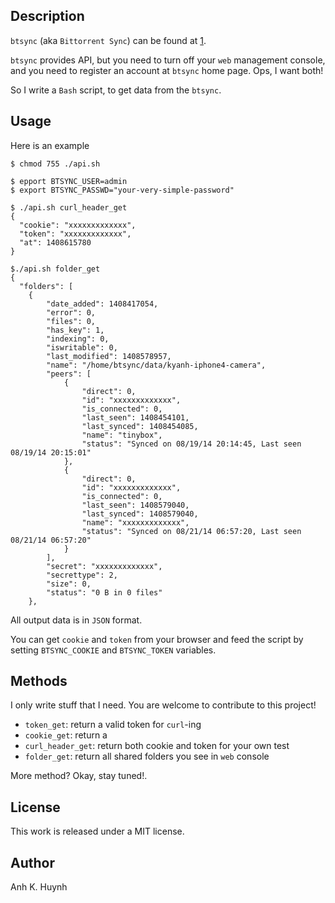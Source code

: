 ## Description

`btsync` (aka `Bittorrent Sync`) can be found at [1].

`btsync` provides API, but you need to turn off your `web`
management console, and you need to register an account at
`btsync` home page. Ops, I want both!

So I write a `Bash` script, to get data from the `btsync`.

## Usage

Here is an example

    $ chmod 755 ./api.sh

    $ epport BTSYNC_USER=admin
    $ export BTSYNC_PASSWD="your-very-simple-password"

    $ ./api.sh curl_header_get
    {
      "cookie": "xxxxxxxxxxxxx",
      "token": "xxxxxxxxxxxxx",
      "at": 1408615780
    }

    $./api.sh folder_get
    {
      "folders": [
        {
            "date_added": 1408417054,
            "error": 0,
            "files": 0,
            "has_key": 1,
            "indexing": 0,
            "iswritable": 0,
            "last_modified": 1408578957,
            "name": "/home/btsync/data/kyanh-iphone4-camera",
            "peers": [
                {
                    "direct": 0,
                    "id": "xxxxxxxxxxxxx",
                    "is_connected": 0,
                    "last_seen": 1408454101,
                    "last_synced": 1408454085,
                    "name": "tinybox",
                    "status": "Synced on 08/19/14 20:14:45, Last seen 08/19/14 20:15:01"
                },
                {
                    "direct": 0,
                    "id": "xxxxxxxxxxxxx",
                    "is_connected": 0,
                    "last_seen": 1408579040,
                    "last_synced": 1408579040,
                    "name": "xxxxxxxxxxxxx",
                    "status": "Synced on 08/21/14 06:57:20, Last seen 08/21/14 06:57:20"
                }
            ],
            "secret": "xxxxxxxxxxxxx",
            "secrettype": 2,
            "size": 0,
            "status": "0 B in 0 files"
        },

All output data is in `JSON` format.

You can get `cookie` and `token` from your browser and feed
the script by setting `BTSYNC_COOKIE` and `BTSYNC_TOKEN` variables.

## Methods

I only write stuff that I need.
You are welcome to contribute to this project!

* `token_get`: return a valid token for `curl`-ing
* `cookie_get`: return a
* `curl_header_get`: return both cookie and token for your own test
* `folder_get`: return all shared folders you see in `web` console

More method? Okay, stay tuned!.

## License

This work is released under a MIT license.

## Author

Anh K. Huynh

[1]: http://www.bittorrent.com/sync/downloads
